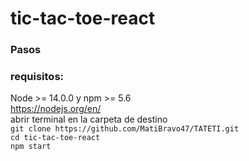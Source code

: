 # tic-tac-toe-react
### Pasos
### requisitos:
 Node >= 14.0.0 y npm >= 5.6
 <br>
 https://nodejs.org/en/
<br>
abrir terminal en la carpeta de destino
<br>
`git clone https://github.com/MatiBravo47/TATETI.git`
<br>
`cd tic-tac-toe-react`
<br>
`npm start`
